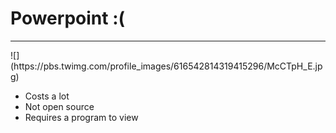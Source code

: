 # Powerpoint :(

---
<div class="center-align">
  ![](https://pbs.twimg.com/profile_images/616542814319415296/McCTpH_E.jpg)
</div>

- Costs a lot
- Not open source
- Requires a program to view
